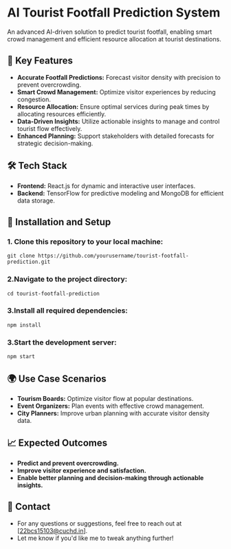 # AI Tourist Footfall Prediction System

An advanced AI-driven solution to predict tourist footfall, enabling smart crowd management and efficient resource allocation at tourist destinations.

## 🌟 Key Features
- **Accurate Footfall Predictions:** Forecast visitor density with precision to prevent overcrowding.  
- **Smart Crowd Management:** Optimize visitor experiences by reducing congestion.  
- **Resource Allocation:** Ensure optimal services during peak times by allocating resources efficiently.  
- **Data-Driven Insights:** Utilize actionable insights to manage and control tourist flow effectively.  
- **Enhanced Planning:** Support stakeholders with detailed forecasts for strategic decision-making.

## 🛠️ Tech Stack
- **Frontend:** React.js for dynamic and interactive user interfaces.  
- **Backend:** TensorFlow for predictive modeling and MongoDB for efficient data storage.  

## 🚀 Installation and Setup
### 1. Clone this repository to your local machine:  
   ```
   git clone https://github.com/yourusername/tourist-footfall-prediction.git
   ```
### 2.Navigate to the project directory:
```
cd tourist-footfall-prediction
```
### 3.Install all required dependencies:
```
npm install
```
### 3.Start the development server:
```
npm start
```

## 🌍 Use Case Scenarios
- **Tourism Boards:** Optimize visitor flow at popular destinations.
- **Event Organizers:** Plan events with effective crowd management.
- **City Planners:** Improve urban planning with accurate visitor density data.

## 📈 Expected Outcomes
- **Predict and prevent overcrowding.**
- **Improve visitor experience and satisfaction.**
- **Enable better planning and decision-making through actionable insights.**

## 📧 Contact
- For any questions or suggestions, feel free to reach out at [22bcs15103@cuchd.in].
- Let me know if you'd like me to tweak anything further!





